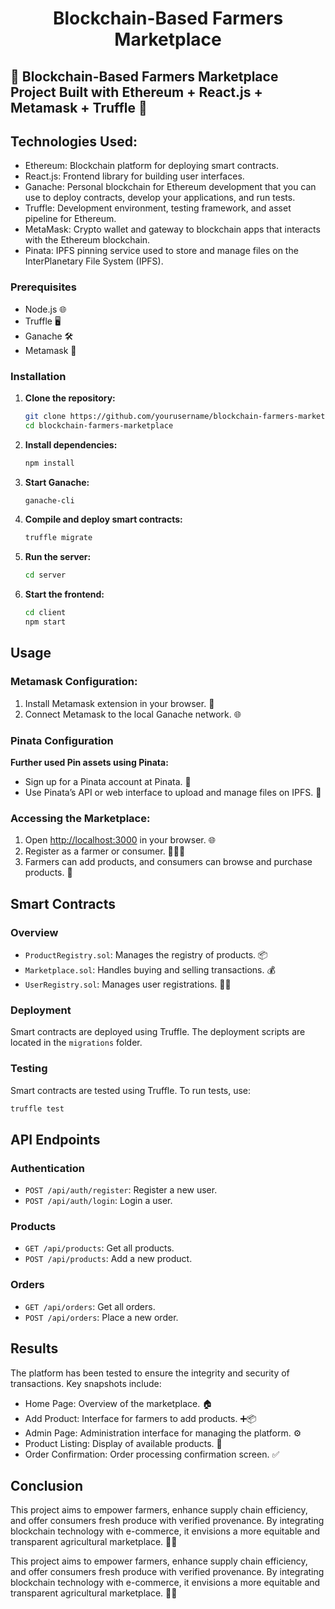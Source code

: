 <h1 align="center">Blockchain-Based Farmers Marketplace<br /></h1>  

## 🌾 Blockchain-Based Farmers Marketplace Project Built with Ethereum + React.js + Metamask + Truffle 🚜

## Technologies Used:
- Ethereum: Blockchain platform for deploying smart contracts. 
- React.js: Frontend library for building user interfaces. 
- Ganache: Personal blockchain for Ethereum development that you can use to deploy contracts, develop your applications, and run tests. 
- Truffle: Development environment, testing framework, and asset pipeline for Ethereum. 
- MetaMask: Crypto wallet and gateway to blockchain apps that interacts with the Ethereum blockchain. 
- Pinata: IPFS pinning service used to store and manage files on the InterPlanetary File System (IPFS). 

### Prerequisites
- Node.js 🌐
- Truffle 🖥️
- Ganache 🛠️
- Metamask 🔑


### Installation

1. **Clone the repository:**
   ```sh
   git clone https://github.com/yourusername/blockchain-farmers-marketplace.git
   cd blockchain-farmers-marketplace
   ```

2. **Install dependencies:**
   ```sh
   npm install
   ```

3. **Start Ganache:**
   ```sh
   ganache-cli
   ```

4. **Compile and deploy smart contracts:**
   ```sh
   truffle migrate
   ```

5. **Run the server:**
   ```sh
   cd server
   ```

6. **Start the frontend:**
   ```sh
   cd client
   npm start
   ```
## Usage

### Metamask Configuration:
1. Install Metamask extension in your browser. 🦊
2. Connect Metamask to the local Ganache network. 🌐

### Pinata Configuration
**Further used Pin assets using Pinata:**
- Sign up for a Pinata account at Pinata. 📝
- Use Pinata’s API or web interface to upload and manage files on IPFS. 🌌

### Accessing the Marketplace:
1. Open [http://localhost:3000](http://localhost:3000) in your browser. 🌐
2. Register as a farmer or consumer. 🧑‍🌾🛒
3. Farmers can add products, and consumers can browse and purchase products. 🛒

## Smart Contracts

### Overview
- `ProductRegistry.sol`: Manages the registry of products. 📦
- `Marketplace.sol`: Handles buying and selling transactions. 💰
- `UserRegistry.sol`: Manages user registrations. 🧑‍💻

### Deployment
Smart contracts are deployed using Truffle. The deployment scripts are located in the `migrations` folder.

### Testing
Smart contracts are tested using Truffle. To run tests, use:
```sh
truffle test
```

## API Endpoints

### Authentication
- `POST /api/auth/register`: Register a new user.
- `POST /api/auth/login`: Login a user.

### Products
- `GET /api/products`: Get all products.
- `POST /api/products`: Add a new product.

### Orders
- `GET /api/orders`: Get all orders.
- `POST /api/orders`: Place a new order.

## Results
The platform has been tested to ensure the integrity and security of transactions. Key snapshots include:
- Home Page: Overview of the marketplace. 🏠
- Add Product: Interface for farmers to add products. ➕📦
- Admin Page: Administration interface for managing the platform. ⚙️
- Product Listing: Display of available products. 🛒
- Order Confirmation: Order processing confirmation screen. ✅

## Conclusion
This project aims to empower farmers, enhance supply chain efficiency, and offer consumers fresh produce with verified provenance. By integrating blockchain technology with e-commerce, it envisions a more equitable and transparent agricultural marketplace. 🌱💫

This project aims to empower farmers, enhance supply chain efficiency, and offer consumers fresh produce with verified provenance. By integrating blockchain technology with e-commerce, it envisions a more equitable and transparent agricultural marketplace. 🌱💫
